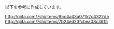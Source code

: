 以下を参考に作成しています。

http://qiita.com/7shi/items/85c4a43a07152c4322d5
http://qiita.com/7shi/items/7b24ed23fcbea08c3615

